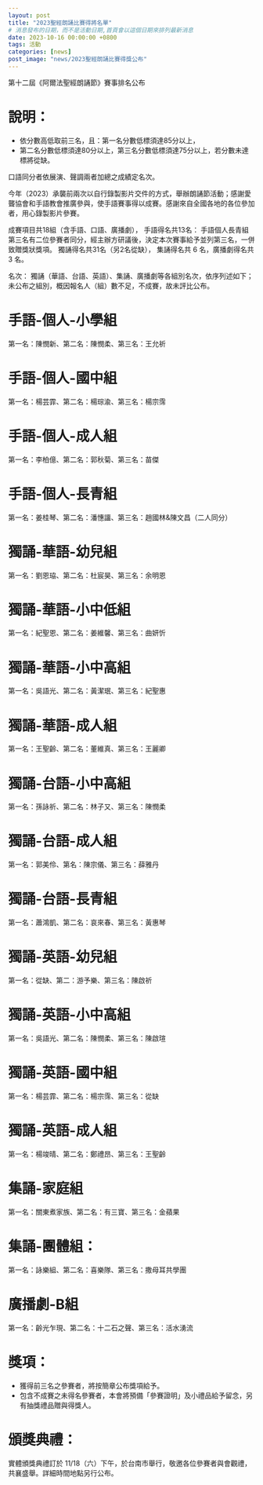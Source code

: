 ```yaml
---
layout: post
title: "2023聖經朗誦比賽得將名單"
# 消息發布的日期，而不是活動日期,首頁會以這個日期來排列最新消息
date: 2023-10-16 00:00:00 +0800
tags: 活動
categories: [news]
post_image: "news/2023聖經朗誦比賽得獎公布"
---
```


第十二屆《阿爾法聖經朗誦節》賽事排名公布

# 說明：
* 依分數高低取前三名，且：第一名分數低標須達85分以上，
* 第二名分數低標須達80分以上，第三名分數低標須達75分以上，若分數未達標將從缺。

口語同分者依展演、聲調兩者加總之成績定名次。

今年（2023）承襲前兩次以自行錄製影片交件的方式，舉辦朗誦節活動；感謝愛聾協會和手語教會推廣參與，使手語賽事得以成賽。感謝來自全國各地的各位參加者，用心錄製影片參賽。

成賽項目共18組（含手語、口語、廣播劇），
手語得名共13名：
手語個人長青組第三名有二位參賽者同分，經主辦方研議後，決定本次賽事給予並列第三名，一併致贈獎狀獎項。
獨誦得名共31名（另2名從缺），
集誦得名共 6 名，廣播劇得名共 3 名。

名次：
獨誦（華語、台語、英語）、集誦、廣播劇等各組別名次，依序列述如下；未公布之組別，概因報名人（組）數不足，不成賽，故未評比公布。

# 手語-個人-小學組
第一名：陳憫新、第二名：陳憫柔、第三名：王允祈

# 手語-個人-國中組
第一名：楊芸霏、第二名：楊琮渝、第三名：楊宗霈

# 手語-個人-成人組
第一名：李柏億、第二名：郭秋菊、第三名：苗傑

# 手語-個人-長青組
第一名：姜桂琴、第二名：潘憓讍、第三名：趙國林&陳文昌（二人同分）

# 獨誦-華語-幼兒組
第一名：劉恩珕、第二名：杜宸昊、第三名：余明恩

# 獨誦-華語-小中低組
第一名：紀聖恩、第二名：姜維馨、第三名：曲妍忻

# 獨誦-華語-小中高組
第一名：吳語光、第二名：黃潔珉、第三名：紀聖惠

# 獨誦-華語-成人組
第一名：王聖齡、第二名：董維真、第三名：王麗卿

# 獨誦-台語-小中高組
第一名：孫詠祈、第二名：林子又、第三名：陳憫柔

# 獨誦-台語-成人組
第一名：郭美伶、第名：陳宗儀、第三名：薛雅丹

# 獨誦-台語-長青組
第一名：蕭鴻凱、第二名：哀來春、第三名：黃惠琴

# 獨誦-英語-幼兒組
第一名：從缺、第二：游予樂、第三名：陳啟祈

# 獨誦-英語-小中高組
第一名：吳語光、第二名：陳憫柔、第三名：陳啟瑄

# 獨誦-英語-國中組
第一名：楊芸霏、第二名：楊宗霈、第三名：從缺

# 獨誦-英語-成人組
第一名：楊竣晴、第二名：鄭禮昂、第三名：王聖齡

# 集誦-家庭組
第一名：關東煮家族、第二名：有三寶、第三名：金蘋果

# 集誦-團體組：
第一名：詠樂組、第二名：喜樂隊、第三名：撒母耳共學團

# 廣播劇-B組
第一名：齡光乍現、第二名：十二石之聲、第三名：活水湧流

# 獎項：
* 獲得前三名之參賽者，將按簡章公布獎項給予。
* 包含不成賽之未得名參賽者，本會將預備「參賽證明」及小禮品給予留念，另有抽獎禮品贈與得獎人。

# 頒獎典禮：
實體頒獎典禮訂於 11/18（六）下午，於台南市舉行，敬邀各位參賽者與會觀禮，共襄盛舉。詳細時間地點另行公布。

